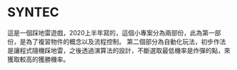 # SYNTEC
這是一個踩地雷遊戲，2020上半年寫的，這個小專案分為兩部份，此為第一部份，是為了複習物件的概念以及流程控制。
第二個部分為自動化玩法，初步作法是讓程式隨機踩地雷，之後透過演算法的設計，不斷選取最低機率是炸彈的點，來獲取較高的獲勝機率。
